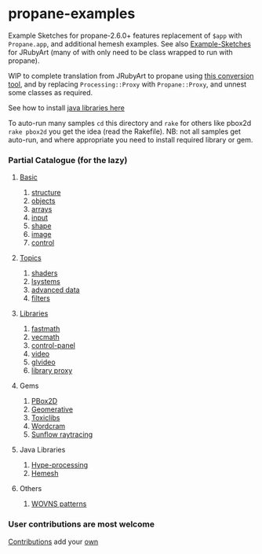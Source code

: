 # propane-examples
Example Sketches for propane-2.6.0+ features replacement of `$app` with `Propane.app`, and additional hemesh examples.
See also [Example-Sketches][examples] for JRubyArt (many of with only need to be class wrapped to run with propane).

WIP to complete translation from JRubyArt to propane using [this conversion tool][conversion], and by replacing `Processing::Proxy` with `Propane::Proxy`, and unnest some classes as required.

See how to install [java libraries here][contributed]

To auto-run many samples `cd` this directory and `rake` for others like pbox2d
`rake pbox2d` you get the idea (read the Rakefile). NB: not all samples get auto-run, and where appropriate you need to install required library or gem.

### Partial Catalogue (for the lazy)

1. [Basic][]

    1. [structure][]
    2. [objects][]
    3. [arrays][]
    4. [input][]
    5. [shape][]
    6. [image][]
    7. [control][]

2. [Topics][]

    1. [shaders][]
    2. [lsystems][]
    3. [advanced data][]
    4. [filters][]

3. [Libraries][]
    1. [fastmath][]
    2. [vecmath][]
    3. [control-panel][]
    4. [video][]
    5. [glvideo][]
    6. [library proxy][]

4. Gems
   1. [PBox2D][pbox2d]
   2. [Geomerative][geomerative]
   3. [Toxiclibs][toxiclibs]
   4. [Wordcram][wordcram]
   5. [Sunflow raytracing][joons]

5. Java Libraries
   1. [Hype-processing][hype]
   2. [Hemesh][hemesh]
6. Others
   1. [WOVNS patterns][wovns]

### User contributions are most welcome
[Contributions][] add your [own][]

[wovns]:https://github.com/ruby-processing/propane-examples/tree/master/examples/WOVNS
[Learning Processing with Ruby]:https://github.com/ruby-processing/learning-processing-with-ruby
[Nature of Code Examples in ruby]:https://github.com/ruby-processing/The-Nature-of-Code-for-propane
[Contributions]:https://github.com/ruby-processing/propane-examples/tree/master/contributed
[own]:https://github.com/ruby-processing/propane-examples/blob/master/CONTRIBUTING.md
[Basic]:https://github.com/ruby-processing/propane-examples/tree/master/processing_app/basics
[structure]:https://github.com/ruby-processing/propane-examples/tree/master/processing_app/basics/structure
[objects]:https://github.com/ruby-processing/propane-examples/tree/master/processing_app/basics/objects
[arrays]:https://github.com/ruby-processing/propane-examples/tree/master/processing_app/basics/arrays
[control]:https://github.com/ruby-processing/propane-examples/tree/master/processing_app/basics/control
[shape]:https://github.com/ruby-processing/propane-examples/tree/master/processing_app/basics/shape
[input]:https://github.com/ruby-processing/propane-examples/tree/master/processing_app/basics/input
[image]:https://github.com/ruby-processing/propane-examples/tree/master/processing_app/basics/image
[Topics]:https://github.com/ruby-processing/propane-examples/tree/master/processing_app/topics
[lsystems]:https://github.com/ruby-processing/propane-examples/tree/master/processing_app/topics/lsystems
[filters]:https://github.com/ruby-processing/propane-examples/tree/master/processing_app/topics/filters
[advanced data]:https://github.com/ruby-processing/propane-examples/tree/master/processing_app/topics/advanced_data
[shaders]:https://github.com/ruby-processing/propane-examples/tree/master/processing_app/topics/shaders
[Libraries]:https://github.com/ruby-processing/propane-examples/tree/master/processing_app/library
[fastmath]:https://github.com/ruby-processing/propane-examples/tree/master/processing_app/library/fastmath
[glvideo]:https://github.com/ruby-processing/propane-examples/tree/master/processing_app/library/glvideo
[vecmath]:https://github.com/ruby-processing/propane-examples/tree/master/processing_app/library/vecmath
[video]:https://github.com/ruby-processing/propane-examples/tree/master/processing_app/library/video
[control-panel]:https://github.com/ruby-processing/propane-examples/tree/master/contributed/jwishy.rb
[PBox2D]:https://github.com/ruby-processing/propane-examples/tree/master/external_library/ruby_gem/jbox2d
[hype]:https://github.com/ruby-processing/propane-examples/tree/master/external_library/java/hype
[hemesh]:https://github.com/ruby-processing/propane-examples/tree/master/external_library/java/hemesh
[joons]:https://github.com/ruby-processing/propane-examples/tree/master/external_library/gem/joonsrenderer
[geomerative]:https://github.com/ruby-processing/propane-examples/tree/master/external_library/gem/geomerative
[toxiclibs]:https://github.com/ruby-processing/propane-examples/tree/master/external_library/gem/toxiclibs
[wordcram]:https://github.com/ruby-processing/propane-examples/tree/master/external_library/gem/ruby_wordcram
[propane]:https://ruby-processing.github.io/propane/

[conversion]:https://gist.github.com/monkstone/6f61ecf6c0f222d9b80250bd60a8c84f
[examples]:https://github.com/JRubyArt-examples/propane-examples
[contributed]:https://ruby-processing.github.io/propane/contributed

[library proxy]:https://github.com/ruby-processing/propane-examples/tree/master/processing_app/library/library_proxy
